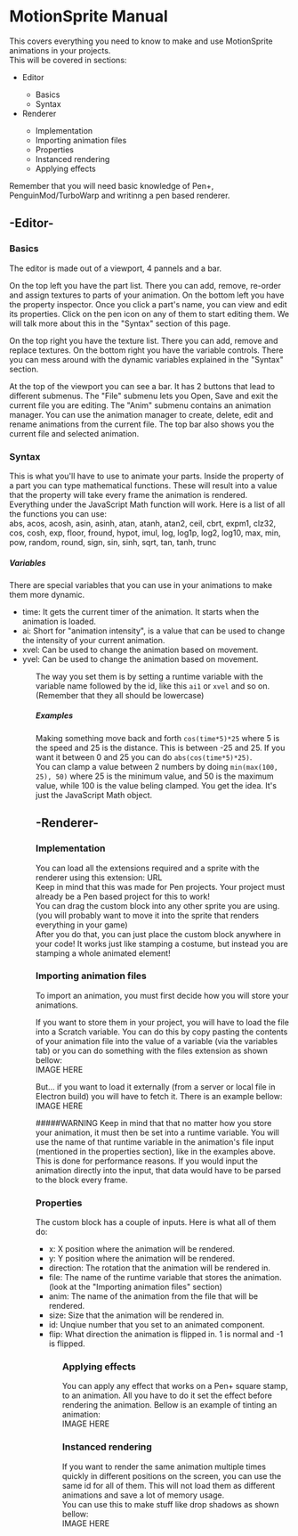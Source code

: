 # MotionSprite Manual
This covers everything you need to know to make and use MotionSprite animations in your projects.<br>
This will be covered in sections:
<ul>
  <li>Editor</li>
  <ul>
       <li>Basics</li>
       <li>Syntax</li>
  </ul>
  <li>Renderer</li>
  <ul>
       <li>Implementation</li>
       <li>Importing animation files</li>
       <li>Properties</li>
       <li>Instanced rendering</li>
       <li>Applying effects</li>
  </ul>
</ul>
Remember that you will need basic knowledge of Pen+, PenguinMod/TurboWarp and
writinng a pen based renderer.

## -Editor-
### Basics
The editor is made out of a viewport, 4 pannels and a bar.<br>

On the top left you have the part list. There you can add, remove, re-order and assign textures to parts of your
animation. On the bottom left you have the property inspector. Once you click a
part's name, you can view and edit its properties. Click on the pen icon on any of
them to start editing them. We will talk more about this in the "Syntax" section of this
page. <br>

On the top right you have the texture list. There you can add, remove and replace
textures. On the bottom right you have the variable controls. There you can mess
around with the dynamic variables explained in the "Syntax" section.<br>

At the top of the viewport you can see a bar. It has 2 buttons that lead to different
submenus. The "File" submenu lets you Open, Save and exit the current file you are editing.
The "Anim" submenu contains an animation manager. You can use the animation manager
to create, delete, edit and rename animations from the current file. The top bar
also shows you the current file and selected animation.

### Syntax
This is what you'll have to use to animate your parts. Inside the property of a part you can type mathematical
functions. These will result into a value that the property will take every frame the animation is rendered.<br>
Everything under the JavaScript Math function will work. Here is a list of all the functions you can use:<br>
abs, acos, acosh, asin, asinh, atan, atanh, atan2, ceil, cbrt, expm1, clz32, cos, cosh, exp, floor, fround, hypot, imul, log, log1p, log2, log10, max, min, pow, random, round, sign, sin, sinh, sqrt, tan, tanh, trunc

##### Variables
There are special variables that you can use in your animations to make them more dynamic.
<ul>
<li> time: It gets the current timer of the animation. It starts when the animation is loaded.</li>
<li> ai: Short for "animation intensity", is a value that can be used to change the intensity of your current animation.</li>
<li> xvel: Can be used to change the animation based on movement.</li>
<li> yvel: Can be used to change the animation based on movement.</li>
<ul>

The way you set them is by setting a runtime variable with the variable name followed by the id, like this
``ai1`` or ``xvel`` and so on. (Remember that they all should be lowercase)

##### Examples
Making something move back and forth ``cos(time*5)*25`` where 5 is the speed and 25 is the distance. This is between
-25 and 25. If you want it between 0 and 25 you can do ``abs(cos(time*5)*25)``.<br>
You can clamp a value between 2 numbers by doing ``min(max(100, 25), 50)`` where 25 is the minimum value, and 50 is the
maximum value, while 100 is the value beling clamped. You get the idea. It's just the JavaScript Math object.

## -Renderer-
### Implementation
You can load all the extensions required and a sprite with the renderer using this extension: URL<br>
Keep in mind that this was made for Pen projects. Your project must already be a Pen based project for this to work!<br>
You can drag the custom block into any other sprite you are using. (you will probably want to move it into the sprite
that renders everything in your game)<br>
After you do that, you can just place the custom block anywhere in your code! It works just like stamping a costume, but
instead you are stamping a whole animated element!

### Importing animation files
To import an animation, you must first decide how you will store your animations.<br>

If you want to store them in your project, you will have to load the file into a Scratch variable. You can do this by copy
pasting the contents of your animation file into the value of a variable (via the variables tab) or you can do something with
the files extension as shown bellow:<br>
IMAGE HERE<br>

But... if you want to load it externally (from a server or local file in Electron build) you will have to fetch it. There
is an example bellow:<br>
IMAGE HERE<br>

#####WARNING
Keep in mind that that no matter how you store your animation, it must then be set into a runtime variable. You will use the name
of that runtime variable in the animation's file input (mentioned in the properties section), like in the examples above.<br>
This is done for performance reasons. If you would input the animation directly into the input, that data would have to be
parsed to the block every frame.

### Properties
The custom block has a couple of inputs. Here is what all of them do:
<ul>
<li> x: X position where the animation will be rendered.</li>
<li> y: Y position where the animation will be rendered.</li>
<li> direction: The rotation that the animation will be rendered in.</li>
<li> file: The name of the runtime variable that stores the animation. (look at the "Importing animation files" section)</li>
<li> anim: The name of the animation from the file that will be rendered.</li>
<li> size: Size that the animation will be rendered in.</li>
<li> id: Unqiue number that you set to an animated component.</li>
<li> flip: What direction the animation is flipped in. 1 is normal and -1 is flipped.</li>
<ul>

### Applying effects
You can apply any effect that works on a Pen+ square stamp, to an animation. All you have to do it set the effect before rendering
the animation. Bellow is an example of tinting an animation:<br>
IMAGE HERE<br>

### Instanced rendering
If you want to render the same animation multiple times quickly in different positions on the screen, you can use the same id
for all of them. This will not load them as different animations and save a lot of memory usage.<br>
You can use this to make stuff like drop shadows as shown bellow:<br>
IMAGE HERE<br>
